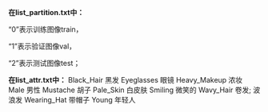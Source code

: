 **在list_partition.txt中：**

“0”表示训练图像train，

“1”表示验证图像val，

“2”表示测试图像test；



**在list_attr.txt中：**
Black_Hair 黑发
Eyeglasses 眼镜
Heavy_Makeup 浓妆
Male 男性
Mustache 胡子
Pale_Skin 白皮肤
Smiling 微笑的
Wavy_Hair 卷发; 波浪发
Wearing_Hat 带帽子
Young 年轻人
